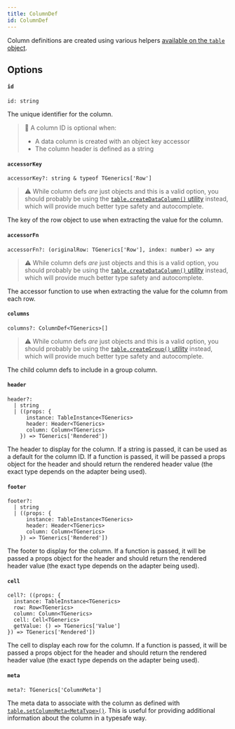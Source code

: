 ```yaml
---
title: ColumnDef
id: ColumnDef
---
```


Column definitions are created using various helpers [available on the `table` object](./Table.md).

## Options

#### `id`

```tsx
id: string
```

The unique identifier for the column.

> 🧠 A column ID is optional when:
>
> - A data column is created with an object key accessor
> - The column header is defined as a string

#### `accessorKey`

```tsx
accessorKey?: string & typeof TGenerics['Row']
```

> ⚠️ While column defs _are_ just objects and this is a valid option, you should probably be using the [`table.createDataColumn()` utility](../guide/tables.md) instead, which will provide much better type safety and autocomplete.

The key of the row object to use when extracting the value for the column.

#### `accessorFn`

```tsx
accessorFn?: (originalRow: TGenerics['Row'], index: number) => any
```

> ⚠️ While column defs _are_ just objects and this is a valid option, you should probably be using the [`table.createDataColumn()` utility](../guide/tables.md) instead, which will provide much better type safety and autocomplete.

The accessor function to use when extracting the value for the column from each row.

#### `columns`

```tsx
columns?: ColumnDef<TGenerics>[]
```

> ⚠️ While column defs _are_ just objects and this is a valid option, you should probably be using the [`table.createGroup()` utility](../guide/tables.md) instead, which will provide much better type safety and autocomplete.

The child column defs to include in a group column.

#### `header`

```tsx
header?:
  | string
  | ((props: {
      instance: TableInstance<TGenerics>
      header: Header<TGenerics>
      column: Column<TGenerics>
    }) => TGenerics['Rendered'])
```

The header to display for the column. If a string is passed, it can be used as a default for the column ID. If a function is passed, it will be passed a props object for the header and should return the rendered header value (the exact type depends on the adapter being used).

#### `footer`

```tsx
footer?:
  | string
  | ((props: {
      instance: TableInstance<TGenerics>
      header: Header<TGenerics>
      column: Column<TGenerics>
    }) => TGenerics['Rendered'])
```

The footer to display for the column. If a function is passed, it will be passed a props object for the header and should return the rendered header value (the exact type depends on the adapter being used).

#### `cell`

```tsx
cell?: ((props: {
  instance: TableInstance<TGenerics>
  row: Row<TGenerics>
  column: Column<TGenerics>
  cell: Cell<TGenerics>
  getValue: () => TGenerics['Value']
}) => TGenerics['Rendered'])
```

The cell to display each row for the column. If a function is passed, it will be passed a props object for the header and should return the rendered header value (the exact type depends on the adapter being used).

#### `meta`

```tsx
meta?: TGenerics['ColumnMeta']
```

The meta data to associate with the column as defined with [`table.setColumnMeta<MetaType>()`](../guide/tables.md#setcolumnmeta). This is useful for providing additional information about the column in a typesafe way.
